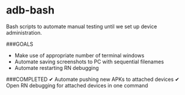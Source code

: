 # adb-bash
Bash scripts to automate manual testing until we set up device administration.

###GOALS
- Make use of appropriate number of terminal windows
- Automate saving screenshots to PC with sequential filenames
- Automate restarting RN debugging

###COMPLETED
✔ Automate pushing new APKs to attached devices
✔ Open RN debugging for attached devices in one command

